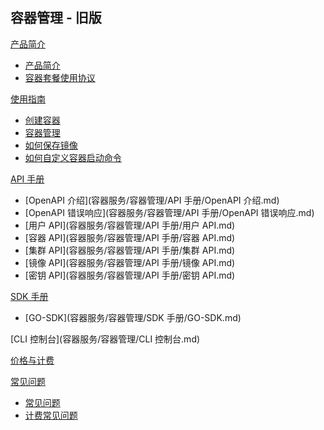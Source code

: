 ## 容器管理 - 旧版

[产品简介]()
 
  * [产品简介](容器服务/容器管理/产品简介/容器产品简介.md)
  * [容器套餐使用协议](容器服务/容器管理/产品简介/容器套餐使用协议.md)

[使用指南]()

  * [创建容器](容器服务/容器管理/使用指南/创建容器.md)
  * [容器管理](容器服务/容器管理/使用指南/容器管理.md)
  * [如何保存镜像](容器服务/容器管理/使用指南/如何保存镜像.md)
  * [如何自定义容器启动命令](容器服务/容器管理/使用指南/如何自定义容器启动命令.md)

[API 手册]()

* [OpenAPI 介绍](容器服务/容器管理/API 手册/OpenAPI 介绍.md)
* [OpenAPI 错误响应](容器服务/容器管理/API 手册/OpenAPI 错误响应.md)
* [用户 API](容器服务/容器管理/API 手册/用户 API.md)
* [容器 API](容器服务/容器管理/API 手册/容器 API.md)
* [集群 API](容器服务/容器管理/API 手册/集群 API.md)
* [镜像 API](容器服务/容器管理/API 手册/镜像 API.md)
* [密钥 API](容器服务/容器管理/API 手册/密钥 API.md)

[SDK 手册]()

* [GO-SDK](容器服务/容器管理/SDK 手册/GO-SDK.md)

[CLI 控制台](容器服务/容器管理/CLI 控制台.md)

[价格与计费](容器服务/容器管理/容器价格与计费.md)

[常见问题]()

  * [常见问题](容器服务/容器管理/常见问题/容器常见问题.md)
  * [计费常见问题](容器服务/容器管理/常见问题/计费常见问题.md)